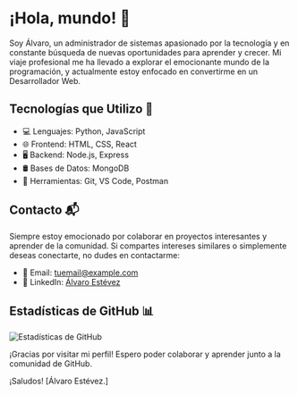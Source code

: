 # ¡Hola, mundo! 👋

Soy Álvaro, un administrador de sistemas apasionado por la tecnología y en constante búsqueda de nuevas oportunidades para aprender y crecer. Mi viaje profesional me ha llevado a explorar el emocionante mundo de la programación, y actualmente estoy enfocado en convertirme en un Desarrollador Web.

## Tecnologías que Utilizo 🚀

- 💻 Lenguajes: Python, JavaScript
- 🌐 Frontend: HTML, CSS, React
- 🖥️ Backend: Node.js, Express
- 🛢️ Bases de Datos: MongoDB
- 🔧 Herramientas: Git, VS Code, Postman

## Contacto 📬

Siempre estoy emocionado por colaborar en proyectos interesantes y aprender de la comunidad. Si compartes intereses similares o simplemente deseas conectarte, no dudes en contactarme:

- 📧 Email: tuemail@example.com
- 💼 LinkedIn: [Álvaro Estévez](www.linkedin.com/in/álvaro-estévez-muñoz-99484b215)

## Estadísticas de GitHub 📊

![Estadísticas de GitHub](https://github-readme-stats.vercel.app/api?username=alvaroem17&show_icons=true&theme=dark)

¡Gracias por visitar mi perfil! Espero poder colaborar y aprender junto a la comunidad de GitHub.

¡Saludos!
[Álvaro Estévez.]


